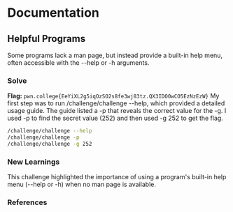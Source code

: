 # Documentation

## Helpful Programs
Some programs lack a man page, but instead provide a built-in help menu, often accessible with the --help or -h arguments.

### Solve
**Flag:** `pwn.college{EeYiXL2g5iqOzSO2s8fe3wj83tz.QX3IDO0wCO5EzNzEzW}`
My first step was to run /challenge/challenge --help, which provided a detailed usage guide.
The guide listed a -p that reveals the correct value for the -g. 
I used -p to find the secret value (252) and then used -g 252 to get the flag.

```bash
/challenge/challenge --help
/challenge/challenge -p
/challenge/challenge -g 252
```

### New Learnings
This challenge highlighted the importance of using a program's built-in help menu (--help or -h) when no man page is available.
### References 


